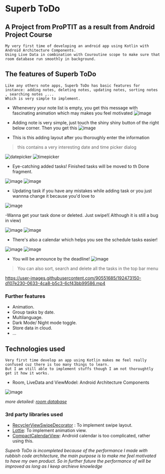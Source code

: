 # Superb ToDo 
## A Project from ProPTIT as a result from Android Project Course
```
My very first time of developing an android app using Kotlin with Android Architecture Components. 
Using Live Data in combination with Couroutine scope to make sure that room database run smoothly in background.
```
## The features of Superb ToDo
```
Like any others note apps, Superb ToDo has basic features for instance: adding notes, deleting notes, updating notes, sorting notes , searching notes ,... 
Which is very simple to implement.
```
- Whenevery your note list is empty, you get this message with fascinating animation which may makes you feel motivated
![image](https://user-images.githubusercontent.com/90551685/192421285-f1eac95c-e107-487f-8f8e-72e16b6b0dac.png)

- Adding note is very simple, just touch the shiny shiny button of the right below corner. Then you get this 
  ![image](https://user-images.githubusercontent.com/90551685/192421425-c505f3fa-703f-4ae9-b0d5-c772d0e2c3db.png)

- This is this adding layout after you thoroughly enter the information
 > this contains a very interesting date and time picker dialog

 ![datepicker](https://user-images.githubusercontent.com/90551685/192437768-b78eefb2-a8df-48f7-aa96-307629ddaa8b.PNG)
![timepicker](https://user-images.githubusercontent.com/90551685/192437777-abfc0358-2134-4a66-bb02-b3abfecad14e.PNG)
- Eye-catching added tasks! Finished tasks will be moved to th Done fragment.

![image](https://user-images.githubusercontent.com/90551685/192457014-972b4a90-6d4b-44fe-a9e8-3f64d4c82bb4.png)
![image](https://user-images.githubusercontent.com/90551685/192457460-b4c7888e-c3be-4a71-b38c-9f2fa103131d.png)

- Updating task if you have any mistakes while adding task or you just wannna change it because you'd love to

![image](https://user-images.githubusercontent.com/90551685/192459867-b357d024-06dc-43bf-9276-697c2f28bc23.png)

-Wanna get your task done or deleted. Just swipe!( Although it is still a bug in view)

![image](https://user-images.githubusercontent.com/90551685/192466013-4502a7ae-7d88-4c42-9128-cf0902f1935c.png)
![image](https://user-images.githubusercontent.com/90551685/192466040-421f8ab3-49b4-4cec-b281-4e0f20b62f8e.png)


- There's also a calendar which helps you see the schedule tasks easier!

![image](https://user-images.githubusercontent.com/90551685/192458302-4c376785-476a-4c71-9611-f37ef61a2fe4.png)
![image](https://user-images.githubusercontent.com/90551685/192458353-f4837dfe-1696-4800-a93d-e06d671d0e76.png)

- You will be announce by the deadline! 
![image](https://user-images.githubusercontent.com/90551685/192458516-ca903172-20a8-467b-8d08-737b69715ccf.png)

>You can also sort, search and delete all the tasks in the top bar menu

https://user-images.githubusercontent.com/90551685/192473150-d107e230-0633-4ca8-b5c3-6cf43bb99586.mp4


### Further features
- Animation.
- Group tasks by date.
- Multilanguage.
- Dark Mode/ Night mode toggle.
- Store data in cloud.
- ...
## Technologies used
```
Very first time develop an app using Kotlin makes me feel really confused cuz there is too many things to learn. 
But I am still able to implement stuffs though I am not thoroughtly get it how it works.
```
- Room, LiveData and ViewModel: Android Architecture Components 

![image](https://user-images.githubusercontent.com/90551685/192464211-2d1faa21-9188-4321-966d-15450dbc5236.png)

_more detailed: [room database](https://google-developer-training.github.io/android-developer-fundamentals-course-concepts-v2/unit-4-saving-user-data/lesson-10-storing-data-with-room/10-1-c-room-livedata-viewmodel/10-1-c-room-livedata-viewmodel.html#recommended)_ 

### 3rd party libraries used

- [RecyclerViewSwipeDecorator](https://github.com/xabaras/RecyclerViewSwipeDecorator) : To implement swipe layout.
- [Lottie](https://github.com/airbnb/lottie-android): To implement animation view.
- [CompactCalendarView](https://github.com/SundeepK/CompactCalendarView): Android calendar is too complicated, rather using this.

_Superb ToDo is incompleted because of the performance I made with rubbish code architecture, the main purpose is to make me feel motivated to have my own product. So in further future the performance of will be improved as long as I keep archieve knowledge_







